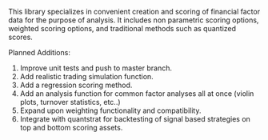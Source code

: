This library specializes in convenient creation and scoring of financial factor data for the purpose of analysis. It includes non parametric scoring options, weighted scoring options, and traditional methods such as quantized scores. 

Planned Additions:
1) Improve unit tests and push to master branch.
2) Add realistic trading simulation function.
3) Add a regression scoring method.
4) Add an analysis function for common factor analyses all at once (violin plots, turnover statistics, etc..)
5) Expand upon weighting functionality and compatibility.
6) Integrate with quantstrat for backtesting of signal based strategies on top and bottom scoring assets.
